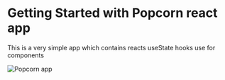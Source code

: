 # Getting Started with Popcorn react app

This is a very simple app which contains reacts useState hooks use for components

![Popcorn app](https://github.com/acharayaP03/popcorn/assets/42729832/b6cbe587-8792-4f96-85ce-c7c526b9a6c0)
